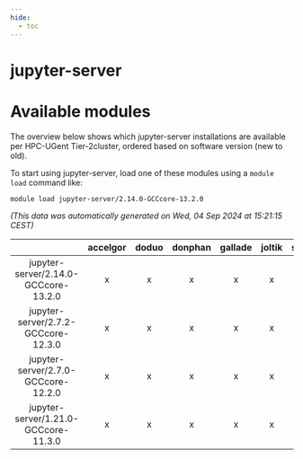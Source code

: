 ```yaml
---
hide:
  - toc
---
```


jupyter-server
==============

# Available modules


The overview below shows which jupyter-server installations are available per HPC-UGent Tier-2cluster, ordered based on software version (new to old).

To start using jupyter-server, load one of these modules using a `module load` command like:

```shell
module load jupyter-server/2.14.0-GCCcore-13.2.0
```

*(This data was automatically generated on Wed, 04 Sep 2024 at 15:21:15 CEST)*  

| |accelgor|doduo|donphan|gallade|joltik|shinx|skitty|
| :---: | :---: | :---: | :---: | :---: | :---: | :---: | :---: |
|jupyter-server/2.14.0-GCCcore-13.2.0|x|x|x|x|x|x|x|
|jupyter-server/2.7.2-GCCcore-12.3.0|x|x|x|x|x|x|x|
|jupyter-server/2.7.0-GCCcore-12.2.0|x|x|x|x|x|-|x|
|jupyter-server/1.21.0-GCCcore-11.3.0|x|x|x|x|x|-|x|
